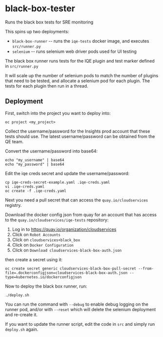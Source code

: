 # black-box-tester
Runs the black box tests for SRE monitoring

This spins up two deployments:
* `black-box-runner` -- runs the `iqe-tests` docker image, and executes `src/runner.py`
* `selenium` -- runs selenium web driver pods used for UI testing

The black box runner runs tests for the IQE plugin and test marker defined in `src/runner.py`

It will scale up the number of selenium pods to match the number of plugins that need to be tested, and allocate a selenium pod for each plugin. The tests for each plugin then run in a thread.

## Deployment

First, switch into the project you want to deploy into:
```
oc project <my_project>
```

Collect the username/password for the Insights prod account that these tests should use. The latest username/password can be obtained from the QE team.

Convert the username/password into base64:
```
echo "my_username" | base64
echo "my_password" | base64
```

Edit the iqe creds secret and update the username/password:
```
cp iqe-creds-secret-example.yaml .iqe-creds.yaml
vi .iqe-creds.yaml
oc create -f .iqe-creds.yaml
```


Next you need a pull secret that can access the `quay.io/cloudservices` registry.

Download the docker config json from quay for an account that has access to the `quay.io/cloudservices/iqe-tests` repository:
1) Log in to https://quay.io/organization/cloudservices
2) Click on `Robot Accounts`
3) Click on `cloudservices+black_box`
4) Click on `Docker Configuration`
5) Click on `Download cloudservices-black-box-auth.json`

then create a secret using it:
```
oc create secret generic cloudservices-black-box-pull-secret --from-file=.dockerconfigjson=cloudservices-black-box-auth.json --type=kubernetes.io/dockerconfigjson
```

Now to deploy the black box runner, run:
```
./deploy.sh
```

You can run the command with `--debug` to enable debug logging on the runner pod, and/or with `--reset` which will delete the selenium deployment and re-create it.


If you want to update the runner script, edit the code in `src` and simply run `deploy.sh` again.
